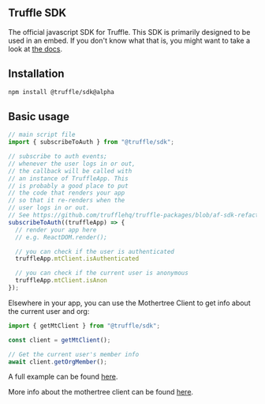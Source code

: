 Truffle SDK
---

The official javascript SDK for Truffle. This SDK is primarily designed to be used in an embed. If you don't know what that is, you might want to take a look at [the docs](https://docs.truffle.vip/truffle-embeds/getting-started).

## Installation

```bash
npm install @truffle/sdk@alpha
```

## Basic usage

```ts
// main script file
import { subscribeToAuth } from "@truffle/sdk";

// subscribe to auth events;
// whenever the user logs in or out,
// the callback will be called with
// an instance of TruffleApp. This
// is probably a good place to put
// the code that renders your app
// so that it re-renders when the
// user logs in or out.
// See https://github.com/trufflehq/truffle-packages/blob/af-sdk-refactor-1/npm/sdk/examples/react-auth/src/main.tsx as an example
subscribeToAuth((truffleApp) => {
  // render your app here
  // e.g. ReactDOM.render();

  // you can check if the user is authenticated
  truffleApp.mtClient.isAuthenticated

  // you can check if the current user is anonymous
  truffleApp.mtClient.isAnon
});
```

Elsewhere in your app, you can use the Mothertree Client to get info about the current user and org:

```ts
import { getMtClient } from "@truffle/sdk";

const client = getMtClient();

// Get the current user's member info
await client.getOrgMember();
```

A full example can be found [here](./examples/react-auth/).

More info about the mothertree client can be found [here](../mothertree-client/).